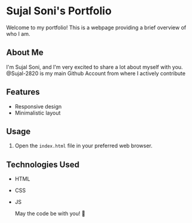 # Sujal Soni's Portfolio

Welcome to my portfolio! This is a webpage providing a brief overview of who I am.

## About Me

I'm Sujal Soni, and I'm very excited to share a lot about myself with you.
@Sujal-2820 is my main Github Account from where I actively contribute

## Features

- Responsive design
- Minimalistic layout

## Usage

1. Open the `index.html` file in your preferred web browser.

## Technologies Used

- HTML
- CSS
- JS
  
  May the code be with you! 🚀

